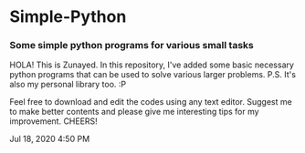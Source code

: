 # Simple-Python
### Some simple python programs for various small tasks

HOLA! This is Zunayed.
In this repository, I've added some basic necessary python programs that can be used to solve various larger problems.
P.S. It's also my personal library too. :P

Feel free to download and edit the codes using any text editor. Suggest me to make better contents and please give me
interesting tips for my improvement. CHEERS!

Jul 18, 2020 4:50 PM
